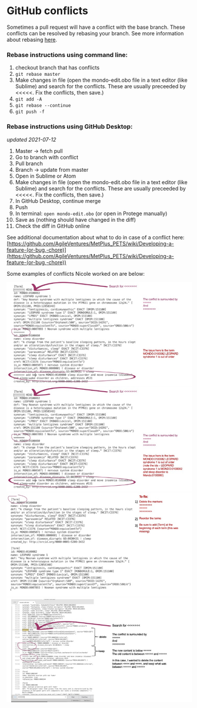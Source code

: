 # GitHub conflicts

Sometimes a pull request will have a conflict with the base branch. These conflicts can be resolved by rebasing your branch. See more information about rebasing [here](https://git-scm.com/docs/git-rebase).

### Rebase instructions using command line:
1. checkout branch that has conflicts
2. `git rebase master`
3. Make changes in file (open the mondo-edit.obo file in a text editor (like Sublime) and search for the conflicts. These are usually preceeded by <<<<<. Fix the conflicts, then save.)
4. `git add -A`
5. `git rebase --continue`
6. `git push -f`

### Rebase instructions using GitHub Desktop:
_updated 2021-07-12_
1. Master -> fetch pull
2. Go to branch with conflict
3. Pull branch
4. Branch -> update from master
5. Open in Sublime or Atom
6. Make changes in file (open the mondo-edit.obo file in a text editor (like Sublime) and search for the conflicts. These are usually preceeded by <<<<<. Fix the conflicts, then save.)
7. In GitHub Desktop, continue merge
8. Push
9. In terminal: `open mondo-edit.obo` (or open in Protege manually)
10. Save as (nothing should have changed in the diff)
11. Check the diff in GitHub online

See additional documentation about what to do in case of a conflict here: [https://github.com/AgileVentures/MetPlus_PETS/wiki/Developing-a-feature-(or-bug,-chore)](https://github.com/AgileVentures/MetPlus_PETS/wiki/Developing-a-feature-(or-bug,-chore))

Some examples of conflicts Nicole worked on are below:

![Example1](images/FixGitHubConflicts/Slide1.jpeg)
![Example2](images/FixGitHubConflicts/Slide2.jpeg)
![Example3](images/FixGitHubConflicts/Slide3.jpeg)
![Example4](images/FixGitHubConflicts/Slide4.jpeg)
